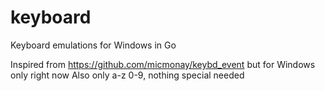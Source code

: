 # keyboard
Keyboard emulations for Windows in Go

Inspired from https://github.com/micmonay/keybd_event but for Windows only right now
Also only a-z 0-9, nothing special needed